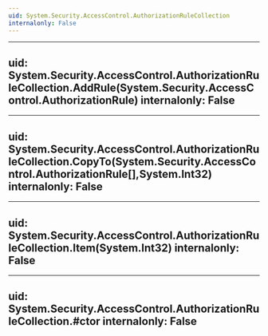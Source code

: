 ```yaml
---
uid: System.Security.AccessControl.AuthorizationRuleCollection
internalonly: False
---
```


---
uid: System.Security.AccessControl.AuthorizationRuleCollection.AddRule(System.Security.AccessControl.AuthorizationRule)
internalonly: False
---

---
uid: System.Security.AccessControl.AuthorizationRuleCollection.CopyTo(System.Security.AccessControl.AuthorizationRule[],System.Int32)
internalonly: False
---

---
uid: System.Security.AccessControl.AuthorizationRuleCollection.Item(System.Int32)
internalonly: False
---

---
uid: System.Security.AccessControl.AuthorizationRuleCollection.#ctor
internalonly: False
---
